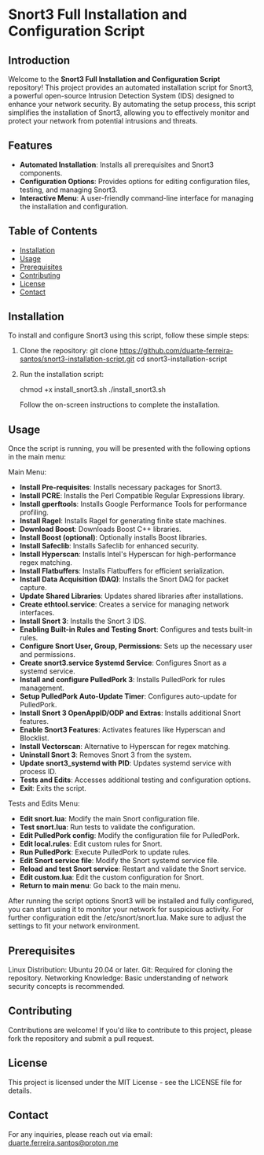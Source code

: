 # Snort3 Full Installation and Configuration Script

## Introduction

Welcome to the **Snort3 Full Installation and Configuration Script** repository! This project provides an automated installation script for Snort3, a powerful open-source Intrusion Detection System (IDS) designed to enhance your network security. By automating the setup process, this script simplifies the installation of Snort3, allowing you to effectively monitor and protect your network from potential intrusions and threats.

## Features

- **Automated Installation**: Installs all prerequisites and Snort3 components.
- **Configuration Options**: Provides options for editing configuration files, testing, and managing Snort3.
- **Interactive Menu**: A user-friendly command-line interface for managing the installation and configuration.

## Table of Contents

- [Installation](#installation)
- [Usage](#usage)
- [Prerequisites](#prerequisites)
- [Contributing](#contributing)
- [License](#license)
- [Contact](#contact)

## Installation

To install and configure Snort3 using this script, follow these simple steps:

1. Clone the repository:
   git clone https://github.com/duarte-ferreira-santos/snort3-installation-script.git
   cd snort3-installation-script

2. Run the installation script:

    chmod +x install_snort3.sh
    ./install_snort3.sh

    Follow the on-screen instructions to complete the installation.

## Usage

Once the script is running, you will be presented with the following options in the main menu:

Main Menu:

- **Install Pre-requisites**: Installs necessary packages for Snort3.
- **Install PCRE**: Installs the Perl Compatible Regular Expressions library.
- **Install gperftools**: Installs Google Performance Tools for performance profiling.
- **Install Ragel**: Installs Ragel for generating finite state machines.
- **Download Boost**: Downloads Boost C++ libraries.
- **Install Boost (optional)**: Optionally installs Boost libraries.
- **Install Safeclib**: Installs Safeclib for enhanced security.
- **Install Hyperscan**: Installs Intel's Hyperscan for high-performance regex matching.
- **Install Flatbuffers**: Installs Flatbuffers for efficient serialization.
- **Install Data Acquisition (DAQ)**: Installs the Snort DAQ for packet capture.
- **Update Shared Libraries**: Updates shared libraries after installations.
- **Create ethtool.service**: Creates a service for managing network interfaces.
- **Install Snort 3**: Installs the Snort 3 IDS.
- **Enabling Built-in Rules and Testing Snort**: Configures and tests built-in rules.
- **Configure Snort User, Group, Permissions**: Sets up the necessary user and permissions.
- **Create snort3.service Systemd Service**: Configures Snort as a systemd service.
- **Install and configure PulledPork 3**: Installs PulledPork for rules management.
- **Setup PulledPork Auto-Update Timer**: Configures auto-update for PulledPork.
- **Install Snort 3 OpenAppID/ODP and Extras**: Installs additional Snort features.
- **Enable Snort3 Features**: Activates features like Hyperscan and Blocklist.
- **Install Vectorscan**: Alternative to Hyperscan for regex matching.
- **Uninstall Snort 3**: Removes Snort 3 from the system.
- **Update snort3_systemd with PID**: Updates systemd service with process ID.
- **Tests and Edits**: Accesses additional testing and configuration options.
- **Exit**: Exits the script.

Tests and Edits Menu:

- **Edit snort.lua**: Modify the main Snort configuration file.
- **Test snort.lua**: Run tests to validate the configuration.
- **Edit PulledPork config**: Modify the configuration file for PulledPork.
- **Edit local.rules**: Edit custom rules for Snort.
- **Run PulledPork**: Execute PulledPork to update rules.
- **Edit Snort service file**: Modify the Snort systemd service file.
- **Reload and test Snort service**: Restart and validate the Snort service.
- **Edit custom.lua**: Edit the custom configuration for Snort.
- **Return to main menu**: Go back to the main menu.

After running the script options Snort3 will be installed and fully configured, you can start using it to monitor your network for suspicious activity. For further configuration edit the /etc/snort/snort.lua. Make sure to adjust the settings to fit your network environment.

## Prerequisites

Linux Distribution: Ubuntu 20.04 or later.
Git: Required for cloning the repository.
Networking Knowledge: Basic understanding of network security concepts is recommended.

## Contributing

Contributions are welcome! If you'd like to contribute to this project, please fork the repository and submit a pull request.

## License

This project is licensed under the MIT License - see the LICENSE file for details.

## Contact

For any inquiries, please reach out via email: duarte.ferreira.santos@proton.me
